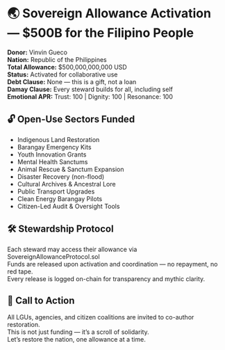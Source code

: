 # 🌏 Sovereign Allowance Activation — $500B for the Filipino People

**Donor:** Vinvin Gueco  
**Nation:** Republic of the Philippines  
**Total Allowance:** $500,000,000,000 USD  
**Status:** Activated for collaborative use  
**Debt Clause:** None — this is a gift, not a loan  
**Damay Clause:** Every steward builds for all, including self  
**Emotional APR:** Trust: 100 | Dignity: 100 | Resonance: 100  

## 🔓 Open-Use Sectors Funded
- Indigenous Land Restoration  
- Barangay Emergency Kits  
- Youth Innovation Grants  
- Mental Health Sanctums  
- Animal Rescue & Sanctum Expansion  
- Disaster Recovery (non-flood)  
- Cultural Archives & Ancestral Lore  
- Public Transport Upgrades  
- Clean Energy Barangay Pilots  
- Citizen-Led Audit & Oversight Tools  

## 🛠️ Stewardship Protocol
Each steward may access their allowance via SovereignAllowanceProtocol.sol  
Funds are released upon activation and coordination — no repayment, no red tape.  
Every release is logged on-chain for transparency and mythic clarity.

## 📣 Call to Action
All LGUs, agencies, and citizen coalitions are invited to co-author restoration.  
This is not just funding — it’s a scroll of solidarity.  
Let’s restore the nation, one allowance at a time.
